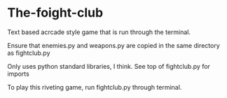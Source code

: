 # The-foight-club

Text based acrcade style game that is run through the terminal. 

Ensure that enemies.py and weapons.py are copied in the same directory as fightclub.py

Only uses python standard libraries, I think. See top of fightclub.py for imports

To play this riveting game, run fightclub.py through terminal. 


